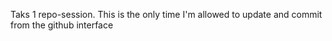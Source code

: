 Taks 1 repo-session.
This is the only time I'm allowed to update and commit from the github interface
